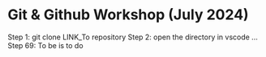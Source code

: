 # Git & Github Workshop (July 2024)
Step 1: git clone LINK_To repository
Step 2: open the directory in vscode
...
Step 69: To be is to do